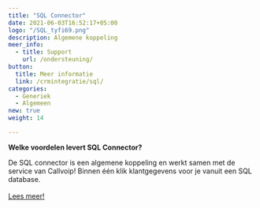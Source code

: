 ```yaml
---
title: "SQL Connector"
date: 2021-06-03T16:52:17+05:00
logo: "/SQL_tyfi69.png"
description: Algemene koppeling
meer_info:
  - title: Support
    url: /ondersteuning/
button:
  title: Meer informatie
  link: /crmintegratie/sql/
categories:
  - Generiek
  - Algemeen
new: true
weight: 14

---
```


**Welke voordelen levert SQL Connector?**

De SQL connector is een algemene koppeling en werkt samen met de service van Callvoip! Binnen één klik klantgegevens voor je vanuit een SQL database.<br><br><a href="/crmintegratie/sql/" class="button">Lees meer!</a>
